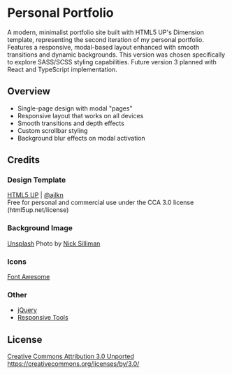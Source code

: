 # Personal Portfolio

A modern, minimalist portfolio site built with HTML5 UP's Dimension template, representing the second iteration of my personal portfolio. Features a responsive, modal-based layout enhanced with smooth transitions and dynamic backgrounds. This version was chosen specifically to explore SASS/SCSS styling capabilities. Future version 3 planned with React and TypeScript implementation.

## Overview

- Single-page design with modal "pages"
- Responsive layout that works on all devices
- Smooth transitions and depth effects
- Custom scrollbar styling
- Background blur effects on modal activation

## Credits

### Design Template

[HTML5 UP](https://html5up.net) | [@ajlkn](https://twitter.com/ajlkn)  
Free for personal and commercial use under the CCA 3.0 license (html5up.net/license)

### Background Image

[Unsplash](https://unsplash.com) 
Photo by [Nick Silliman](https://unsplash.com/@noahsilliman)

### Icons

[Font Awesome](https://fontawesome.io)

### Other

- [jQuery](https://jquery.com)
- [Responsive Tools](https://github.com/ajlkn/responsive-tools)

## License

[Creative Commons Attribution 3.0 Unported](./LICENSE.txt)  
https://creativecommons.org/licenses/by/3.0/
